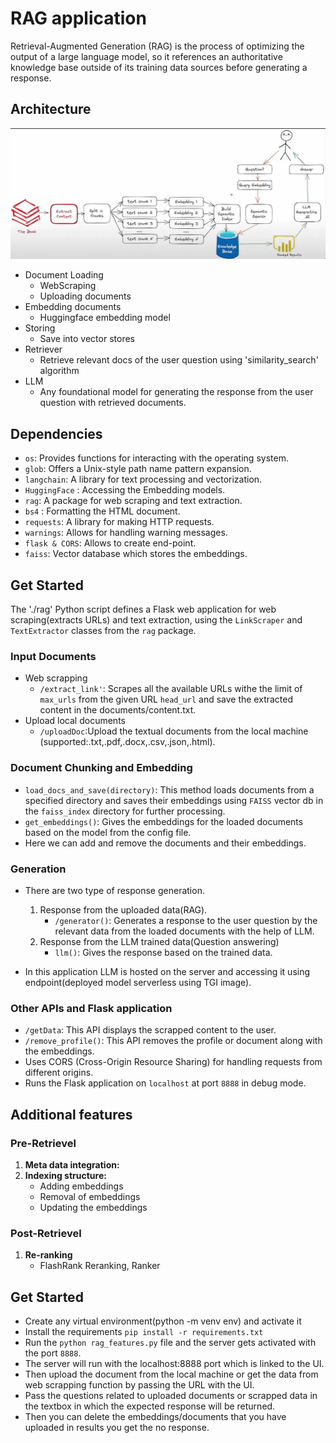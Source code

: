 # RAG application
Retrieval-Augmented Generation (RAG) is the process of optimizing the output of a large language model, so it references an authoritative knowledge base outside of its training data sources before generating a response.

## Architecture
![RAG](./RAG.jpg)
- Document Loading
    - WebScraping
    - Uploading documents 
- Embedding documents
    - Huggingface embedding model 
- Storing
    - Save into vector stores
- Retriever
    - Retrieve relevant docs of the user question using 'similarity_search' algorithm
- LLM
    - Any foundational model for generating the response from the user question with retrieved documents.

## Dependencies

- `os`: Provides functions for interacting with the operating system.
- `glob`: Offers a Unix-style path name pattern expansion.
- `langchain`: A library for text processing and vectorization.
- `HuggingFace` : Accessing the Embedding models.
- `rag`: A package for web scraping and text extraction.
- `bs4` : Formatting the HTML document.
- `requests`: A library for making HTTP requests.
- `warnings`: Allows for handling warning messages.
- `flask & CORS`: Allows to create end-point.
- `faiss`: Vector database which stores the embeddings.

## Get Started

The './rag' Python script defines a Flask web application for web scraping(extracts URLs) and text extraction, using the `LinkScraper` and `TextExtractor` classes from the `rag` package.

###  Input Documents
- Web scrapping
    - `/extract_link'`: Scrapes all the available URLs withe the limit of `max_urls` from the given URL `head_url` and save the extracted content in the documents/content.txt.
- Upload local documents
    - `/uploadDoc`:Upload the textual documents from the local machine (supported:.txt,.pdf,.docx,.csv,.json,.html).

### Document Chunking and Embedding

- `load_docs_and_save(directory)`: This method loads documents from a specified directory and saves their embeddings using `FAISS` vector db in the `faiss_index` directory for further processing.
- `get_embeddings()`: Gives the embeddings for the loaded documents based on the model from the config file.
- Here we can add and remove the documents and their embeddings.

### Generation
- There are two type of response generation.
    1) Response from the uploaded data(RAG).
        - `/generator()`: Generates a response to the user question by the relevant data from the loaded documents with the help of LLM.
    2) Response from the LLM trained data(Question answering) 
        - `llm()`: Gives the response based on the trained data.


- In this application LLM is hosted on the server and accessing it using endpoint(deployed model serverless using TGI image).


### Other APIs and Flask application
- `/getData`: This API displays the scrapped content to the user.
- `/remove_profile()`: This API removes the profile or document along with the embeddings.
- Uses CORS (Cross-Origin Resource Sharing) for handling requests from different origins.
- Runs the Flask application on `localhost` at port `8888` in debug mode.

<!-- Please note that the actual functionality of the code depends on the implementation details of the classes and functions from the `rag` and `langchain` packages. -->
## Additional features
### Pre-Retrievel
1) **Meta data integration:**
2) **Indexing structure:** 
    - Adding embeddings
    - Removal of embeddings
    - Updating the embeddings
### Post-Retrievel
1) **Re-ranking**
    - FlashRank Reranking, Ranker
## Get Started
 - Create any virtual environment(python -m venv env) and activate it
 - Install the requirements `pip install -r requirements.txt`
 - Run the `python rag_features.py` file and the server gets activated with the port `8888`.
 - The server will run with the localhost:8888 port which is linked to the UI.
 - Then upload the document from the local machine or get the data from web scrapping function by passing the URL with the UI.
 - Pass the questions related to uploaded documents or scrapped data in the textbox in which the expected response will be returned.
 - Then you can delete the embeddings/documents that you have uploaded in results you get the no response.  

